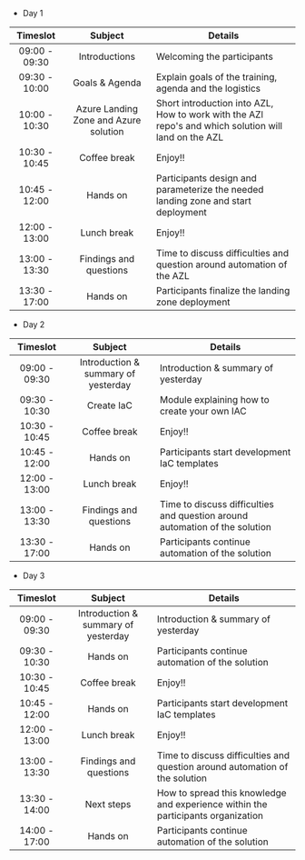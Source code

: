* Day 1


| Timeslot | Subject | Details |
|:--------:|:-------:|---------|
|09:00 - 09:30|Introductions|Welcoming the participants|
|09:30 - 10:00|Goals & Agenda|Explain goals of the training, agenda and the logistics|
|10:00 - 10:30|Azure Landing Zone and Azure solution|Short introduction into AZL, How to work with the AZl repo's and which solution will land on the AZL|
|10:30 - 10:45|Coffee break|Enjoy!!|
|10:45 - 12:00|Hands on|Participants design and parameterize the needed landing zone and start deployment|
|12:00 - 13:00|Lunch break|Enjoy!!|
|13:00 - 13:30|Findings and questions|Time to discuss difficulties and question around automation of the AZL|
|13:30 - 17:00|Hands on|Participants finalize the landing zone deployment|

* Day 2

| Timeslot | Subject | Details |
|:--------:|:-------:|---------|
|09:00 - 09:30|Introduction & summary of yesterday|Introduction & summary of yesterday|
|09:30 - 10:30|Create IaC|Module explaining how to create your own IAC|
|10:30 - 10:45|Coffee break|Enjoy!!|
|10:45 - 12:00|Hands on|Participants start development IaC templates|
|12:00 - 13:00|Lunch break|Enjoy!!|
|13:00 - 13:30|Findings and questions|Time to discuss difficulties and question around automation of the solution|
|13:30 - 17:00|Hands on|Participants continue automation of the solution|

* Day 3

| Timeslot | Subject | Details |
|:--------:|:-------:|---------|
|09:00 - 09:30|Introduction & summary of yesterday|Introduction & summary of yesterday|
|09:30 - 10:30|Hands on|Participants continue automation of the solution|
|10:30 - 10:45|Coffee break|Enjoy!!|
|10:45 - 12:00|Hands on|Participants start development IaC templates|
|12:00 - 13:00|Lunch break|Enjoy!!|
|13:00 - 13:30|Findings and questions|Time to discuss difficulties and question around automation of the solution|
|13:30 - 14:00|Next steps|How to spread this knowledge and experience within the participants organization| 
|14:00 - 17:00|Hands on|Participants continue automation of the solution|
